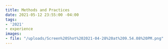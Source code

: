```yaml
---
title: Methods and Practices
date: 2021-05-12 23:55:00 -04:00
tags:
- '2021'
- experience
images:
- file: "/uploads/Screen%20Shot%202021-04-28%20at%209.54.08%20PM.png"
---
```


